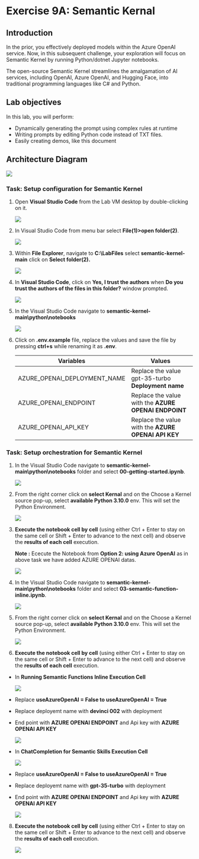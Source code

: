 # Exercise 9A: Semantic Kernal

## Introduction

In the prior, you effectively deployed models within the Azure OpenAI service. Now, in this subsequent challenge, your exploration will focus on Semantic Kernel by running Python/dotnet Jupyter notebooks.

The open-source Semantic Kernel streamlines the amalgamation of AI services, including OpenAI, Azure OpenAI, and Hugging Face, into traditional programming languages like C# and Python.

## Lab objectives

In this lab, you will perform:

- Dynamically generating the prompt using complex rules at runtime
- Writing prompts by editing Python code instead of TXT files.
- Easily creating demos, like this document

## Architecture Diagram

   ![](media/arc10b.png)

### Task: Setup configuration for Semantic Kernel

1. Open **Visual Studio Code** from the Lab VM desktop by double-clicking on it.

      ![](media/vscode.png)

3. In Visual Studio Code from menu bar select **File(1)>open folder(2)**.

      ![](media/image-rg-02.png )

4. Within **File Explorer**, navigate to **C:\LabFiles** select **semantic-kernel-main** click on **Select folder(2).**

      ![](media/SK-main.png)

5. In **Visual Studio Code**, click on **Yes, I trust the authors** when **Do you trust the authors of the files in this folder?** window prompted.

     ![](media/image-rg-18.png )

6. In the Visual Studio Code navigate to **semantic-kernel-main\python\notebooks**

     ![](media/img001.png )

7. Click on **.env.example** file, replace the values and save the file by pressing **ctrl+s** while renaming it as **.env**.

   | **Variables**                            | **Values**                                          |
   | ---------------------------------------- |-----------------------------------------------------|
   | AZURE_OPENAI_DEPLOYMENT_NAME             | Replace the value gpt-35-turbo **Deployment name**  |      
   | AZURE_OPENAI_ENDPOINT                    | Replace the value with the **AZURE OPENAI ENDPOINT**|
   | AZURE_OPENAI_API_KEY                     | Replace the value with the **AZURE OPENAI API KEY** | 
   
### Task: Setup orchestration for Semantic Kernel

1. In the Visual Studio Code navigate to **semantic-kernel-main\python\notebooks** folder and select **00-getting-started.ipynb**.

     ![](media/img002.png )

2. From the right corner click on **select Kernal** and on the Choose a Kernel source pop-up, select **available Python 3.10.0** env. This will set the Python Environment.

    ![](media/python310.png)

3. **Execute the notebook cell by cell** (using either Ctrl + Enter to stay on the same cell or Shift + Enter to advance to the next cell) and observe the **results of each cell** execution.

      **Note :** Ececute the Notebook from **Option 2: using Azure OpenAI** as in above task we have added AZURE OPENAI datas.

      ![](media/opt2.png) 
   
5. In the Visual Studio Code navigate to **semantic-kernel-main\python\notebooks** folder and select **03-semantic-function-inline.ipynb**.

      ![](media/img003.png) 

6. From the right corner click on **select Kernal** and on the Choose a Kernel source pop-up, select **available Python 3.10.0** env. This will set the Python Environment.

     ![](media/python310.png)

7. **Execute the notebook cell by cell** (using either Ctrl + Enter to stay on the same cell or Shift + Enter to advance to the next cell) and observe the **results of each cell** execution.
- In **Running Semantic Functions Inline Execution Cell**

    ![](media/img009.png)
  
- Replace **useAzureOpenAI = False to useAzureOpenAI = True**
- Replace deployemt name with **devinci 002** with deployment
- End point with **AZURE OPENAI ENDPOINT** and Api key with **AZURE OPENAI API KEY**
  
     ![](media/img004.png)
  
- In **ChatCompletion for Semantic Skills Execution Cell**

   ![](media/img010.png)
  
- Replace **useAzureOpenAI = False to useAzureOpenAI = True**
- Replace deployemt name with **gpt-35-turbo** with deployment
- End point with **AZURE OPENAI ENDPOINT** and Api key with **AZURE OPENAI API KEY**

    ![](media/img005.png)
  
8. **Execute the notebook cell by cell** (using either Ctrl + Enter to stay on the same cell or Shift + Enter to advance to the next cell) and observe the **results of each cell** execution.
  
     ![](media/img006.png)
